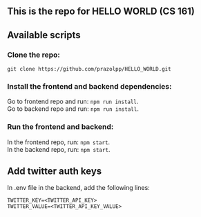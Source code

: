 ## This is the repo for HELLO WORLD (CS 161)


## Available scripts

### Clone the repo: 

`git clone https://github.com/prazolpp/HELLO_WORLD.git`

### Install the frontend and backend dependencies:

Go to frontend repo and run: `npm run install`.   
Go to backend repo and run: `npm run install`. 

### Run the frontend and backend:

In the frontend repo, run: `npm start`.  
In the backend repo, run: `npm start`. 

## Add twitter auth keys

In .env file in the backend, add the following lines:

```
TWITTER_KEY=<TWITTER_API_KEY>
TWITTER_VALUE=<TWITTER_API_KEY_VALUE>

```








